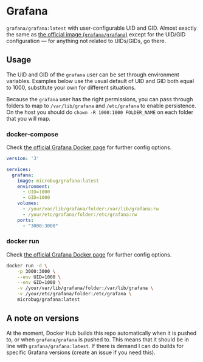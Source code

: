 # Grafana
`grafana/grafana:latest` with user-configurable UID and GID. Almost exactly the same as [the official image (`grafana/grafana`)](https://github.com/grafana/grafana/) except for the UID/GID configuration — for anything not related to UIDs/GIDs, go there.

## Usage
The UID and GID of the `grafana` user can be set through environment variables. Examples below use the usual default of UID and GID both equal to 1000, substitute your own for different situations.

Because the `grafana` user has the right permissions, you can pass through folders to map to `/var/lib/grafana` and `/etc/grafana` to enable persistence. On the host you should do `chown -R 1000:1000 FOLDER_NAME` on each folder that you will map.

### docker-compose
Check [the official Grafana Docker page](https://github.com/grafana/grafana-docker) for further config options.

```yaml
version: '3'

services:
  grafana:
    image: microbug/grafana:latest
    environment:
      - UID=1000
      - GID=1000
    volumes:
      - /your/var/lib/grafana/folder:/var/lib/grafana:rw
      - /your/etc/grafana/folder:/etc/grafana:rw
    ports:
      - "3000:3000"
```

### docker run
Check [the official Grafana Docker page](https://github.com/grafana/grafana-docker) for further config options.

```bash
docker run -d \
    -p 3000:3000 \
    --env UID=1000 \
    --env GID=1000 \
    -v /your/var/lib/grafana/folder:/var/lib/grafana \
    -v /your/etc/grafana/folder:/etc/grafana \
    microbug/grafana:latest
```

## A note on versions
At the moment, Docker Hub builds this repo automatically when it is pushed to, or when `grafana/grafana`  is pushed to. This means that it should be in line with `grafana/grafana:latest`. If there is demand I can do builds for specific Grafana versions (create an issue if you need this).

